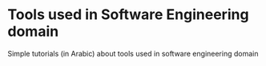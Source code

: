 # Tools used in Software Engineering domain
Simple tutorials (in Arabic) about tools used in software engineering domain
